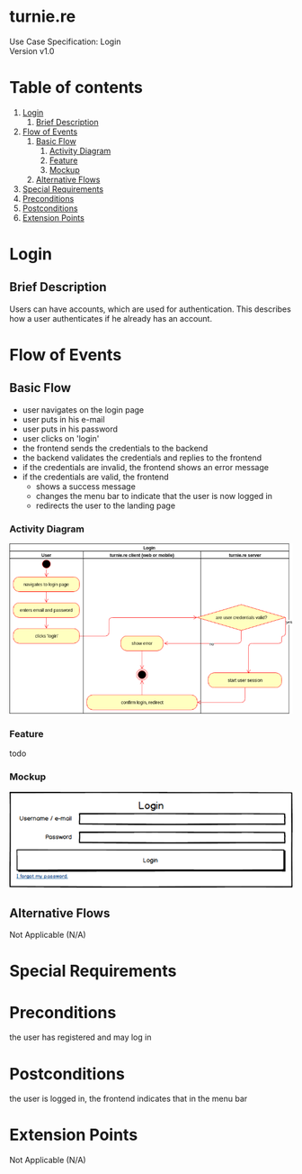 # turnie.re

Use Case Specification: Login  
Version v1.0

# Table of contents

1. [Login](#login)
   1. [Brief Description](#brief-description)
1. [Flow of Events](#flow-of-events)
   1. [Basic Flow](#basic-flow)
      1. [Activity Diagram](#activity-diagram)
      1. [Feature](#feature)
      1. [Mockup](#mockup)
   1. [Alternative Flows](#alternative-flows)
1. [Special Requirements](#special-requirements)
1. [Preconditions](#preconditions)
1. [Postconditions](#postconditions)
1. [Extension Points](#extension-points)


# Login

## Brief Description

Users can have accounts, which are used for authentication. This describes how a user authenticates if he already has an account.

# Flow of Events

## Basic Flow

 - user navigates on the login page
 - user puts in his e-mail
 - user puts in his password
 - user clicks on 'login'
 - the frontend sends the credentials to the backend
 - the backend validates the credentials and replies to the frontend
 - if the credentials are invalid, the frontend shows an error message
 - if the credentials are valid, the frontend
   - shows a success message
   - changes the menu bar to indicate that the user is now logged in
   - redirects the user to the landing page
  
 
### Activity Diagram
![Activity Diagram](../imgs/use_case_login.png)

### Feature
todo

### Mockup

![Mockup](../imgs/mockups/mockup_login.png)

## Alternative Flows
Not Applicable (N/A)

# Special Requirements

# Preconditions
the user has registered and may log in

# Postconditions
the user is logged in, the frontend indicates that in the menu bar

# Extension Points
Not Applicable (N/A)
